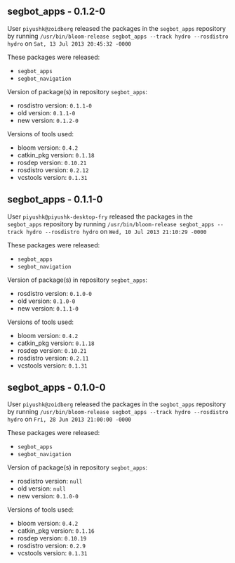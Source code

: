 ## segbot_apps - 0.1.2-0

User `piyushk@zoidberg` released the packages in the `segbot_apps` repository by running `/usr/bin/bloom-release segbot_apps --track hydro --rosdistro hydro` on `Sat, 13 Jul 2013 20:45:32 -0000`

These packages were released:
- `segbot_apps`
- `segbot_navigation`

Version of package(s) in repository `segbot_apps`:
- rosdistro version: `0.1.1-0`
- old version: `0.1.1-0`
- new version: `0.1.2-0`

Versions of tools used:
- bloom version: `0.4.2`
- catkin_pkg version: `0.1.18`
- rosdep version: `0.10.21`
- rosdistro version: `0.2.12`
- vcstools version: `0.1.31`


## segbot_apps - 0.1.1-0

User `piyushk@piyushk-desktop-fry` released the packages in the `segbot_apps` repository by running `/usr/bin/bloom-release segbot_apps --track hydro --rosdistro hydro` on `Wed, 10 Jul 2013 21:10:29 -0000`

These packages were released:
- `segbot_apps`
- `segbot_navigation`

Version of package(s) in repository `segbot_apps`:
- rosdistro version: `0.1.0-0`
- old version: `0.1.0-0`
- new version: `0.1.1-0`

Versions of tools used:
- bloom version: `0.4.2`
- catkin_pkg version: `0.1.18`
- rosdep version: `0.10.21`
- rosdistro version: `0.2.11`
- vcstools version: `0.1.31`


## segbot_apps - 0.1.0-0

User `piyushk@zoidberg` released the packages in the `segbot_apps` repository by running `/usr/bin/bloom-release segbot_apps --track hydro --rosdistro hydro` on `Fri, 28 Jun 2013 21:00:00 -0000`

These packages were released:
- `segbot_apps`
- `segbot_navigation`

Version of package(s) in repository `segbot_apps`:
- rosdistro version: `null`
- old version: `null`
- new version: `0.1.0-0`

Versions of tools used:
- bloom version: `0.4.2`
- catkin_pkg version: `0.1.16`
- rosdep version: `0.10.19`
- rosdistro version: `0.2.9`
- vcstools version: `0.1.31`


